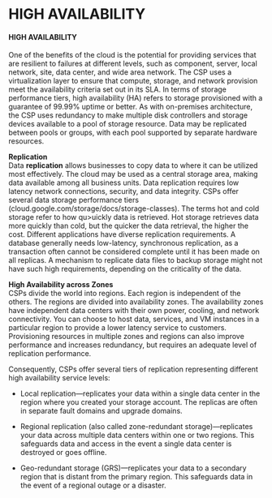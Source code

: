 # HIGH AVAILABILITY

#### HIGH AVAILABILITY

One of the benefits of the cloud is the potential for providing services that are resilient to failures at different levels, such as component, server, local network, site, data center, and wide area network. The CSP uses a virtualization layer to ensure that compute, storage, and network provision meet the availability criteria set out in its SLA. In terms of storage performance tiers, high availability (HA) refers to storage provisioned with a guarantee of 99.99% uptime or better. As with on-premises architecture, the CSP uses redundancy to make multiple disk controllers and storage devices available to a pool of storage resource. Data may be replicated between pools or groups, with each pool supported by separate hardware resources.

**Replication**  
Data **replication** allows businesses to copy data to where it can be utilized most effectively. The cloud may be used as a central storage area, making data available among all business units. Data replication requires low latency network connections, security, and data integrity. CSPs offer several data storage performance tiers (cloud.google.com/storage/docs/storage-classes). The terms hot and cold storage refer to how qu>uickly data is retrieved. Hot storage retrieves data more quickly than cold, but the quicker the data retrieval, the higher the cost. Different applications have diverse replication requirements. A database generally needs low-latency, synchronous replication, as a transaction often cannot be considered complete until it has been made on all replicas. A mechanism to replicate data files to backup storage might not have such high requirements, depending on the criticality of the data.

**High Availability across Zones**  
CSPs divide the world into regions. Each region is independent of the others. The regions are divided into availability zones. The availability zones have independent data centers with their own power, cooling, and network connectivity. You can choose to host data, services, and VM instances in a particular region to provide a lower latency service to customers. Provisioning resources in multiple zones and regions can also improve performance and increases redundancy, but requires an adequate level of replication performance.

Consequently, CSPs offer several tiers of replication representing different high availability service levels:

  
-   Local replication—replicates your data within a single data center in the region where you created your storage account. The replicas are often in separate fault domains and upgrade domains.
  
-   Regional replication (also called zone-redundant storage)—replicates your data across multiple data centers within one or two regions. This safeguards data and access in the event a single data center is destroyed or goes offline.
  
-   Geo-redundant storage (GRS)—replicates your data to a secondary region that is distant from the primary region. This safeguards data in the event of a regional outage or a disaster.